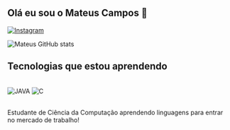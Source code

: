 ## Olá eu sou o Mateus Campos 👋

[![Instagram](https://img.shields.io/badge/Instagram-E4405F?style=for-the-badge&logo=instagram&logoColor=white)](https://www.instagram.com/mateus_campos06/)

![Mateus GitHub stats](https://github-readme-stats.vercel.app/api?username=Cogumelo06&show_icons=true&theme=dracula)

## Tecnologias que estou aprendendo
<div style="display: inline_block"><br/>
<img align="center "alt="JAVA" src="https://img.shields.io/badge/Java-ED8B00?style=for-the-badge&logo=openjdk&logoColor=white" />
<img align="center "alt="C" src="https://img.shields.io/badge/C-00599C?style=for-the-badge&logo=c&logoColor=white" />        
</div><br/>

Estudante de Ciência da Computação aprendendo linguagens para entrar no mercado de trabalho!


